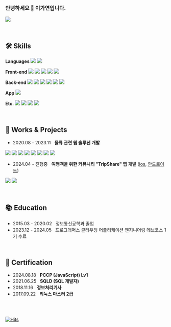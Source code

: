 <!-- ![header](https://capsule-render.vercel.app/api?type=waving&color=c7ecee&height=300&section=header&text=gayeon's%20github&fontSize=90&fontColor=ffffff&animation=twinkling) -->
<div>


###  안녕하세요 👋 이가연입니다. 
<a href="mailto:gayeon4041@gmail.com" target="_blank"><img src="https://img.shields.io/badge/gayeon4041@gmail.com-d14836?style=flat-square&logo=Gmail&logoColor=white&link=mailto:gayeon4041@gmail.com"/></a>

<br>

## 🛠️ Skills


<p>
 <b>Languages</b>
  <img src="https://img.shields.io/badge/-JavaScript-F7DF1E?style=flat&logo=JavaScript&logoColor=white"/>
  <img src="https://img.shields.io/badge/-TypeScript-3178C6?style=flat&logo=TypeScript&logoColor=white"/>
</p>

<p>
 <b>Front-end</b>
 <img src="https://img.shields.io/badge/-HTML-E34F26?style=flat&logo=HTML5&logoColor=white"/>
 <img src="https://img.shields.io/badge/-CSS-1572B6?style=flat&logo=CSS3&logoColor=white"/>
 <img src="https://img.shields.io/badge/-Lit-324FFF?style=flat&logo=Lit&logoColor=white"/> 
 <img src="https://img.shields.io/badge/-React-61DAFB?style=flat&logo=React&logoColor=white"/>
 <img src="https://img.shields.io/badge/-Redux-764ABC?style=flat&logo=Redux&logoColor=white"/>
</p>

<p>
 <b>Back-end</b>
 <img src="https://img.shields.io/badge/-node.js-5FA04E?style=flat&logo=nodedotjs&logoColor=white"/>
 <img src="https://img.shields.io/badge/-GraphQL-E10098?style=flat&logo=GraphQL&logoColor=white"/>
 <img src="https://img.shields.io/badge/-TypeORM-FE0803?style=flat&logo=TypeORM&logoColor=white"/>
 <img src="https://img.shields.io/badge/-postgresql-4169E1?style=flat&logo=postgresql&logoColor=white"/>
 <img src="https://img.shields.io/badge/-Firebase-DD2C00?style=flat&logo=Firebase&logoColor=white"/>
 <img src="https://img.shields.io/badge/-Supabase-3FCF8E?style=flat&logo=Supabase&logoColor=white"/>
</p>

 <p>
  <b>App</b>
  <img src="https://img.shields.io/badge/-ReactNative-61DAFB?style=flat&logo=React&logoColor=white"/>
 </p>

 <p>
  <b>Etc.</b>
  <img src="https://img.shields.io/badge/-Figma-F24E1E?style=flat&logo=Figma&logoColor=white"/>
  <img src="https://img.shields.io/badge/-Linear-5E6AD2?style=flat&logo=Linear&logoColor=white"/>
  <img src="https://img.shields.io/badge/-Github-181717?style=flat&logo=Github&logoColor=white"/>
  <img src="https://img.shields.io/badge/-Discord-5865F2?style=flat&logo=Discord&logoColor=white"/>
 </p>
 
</div>

<br>

<div>

## 💼 Works & Projects

- 2020.08 - 2023.11 &nbsp; **물류 관련 웹 솔루션 개발**
<p>
 <img src="https://img.shields.io/badge/-HTML-E34F26?style=flat&logo=HTML5&logoColor=white"/>
 <img src="https://img.shields.io/badge/-CSS-1572B6?style=flat&logo=CSS3&logoColor=white"/>
 <img src="https://img.shields.io/badge/-Lit-324FFF?style=flat&logo=Lit&logoColor=white"/>
 <img src="https://img.shields.io/badge/-Redux-764ABC?style=flat&logo=Redux&logoColor=white"/>
 <img src="https://img.shields.io/badge/-node.js-5FA04E?style=flat&logo=nodedotjs&logoColor=white"/>
 <img src="https://img.shields.io/badge/-GraphQL-E10098?style=flat&logo=GraphQL&logoColor=white"/>
 <img src="https://img.shields.io/badge/-TypeORM-FE0803?style=flat&logo=TypeORM&logoColor=white"/>
 <img src="https://img.shields.io/badge/-postgresql-4169E1?style=flat&logo=postgresql&logoColor=white"/>
</p>

- 2024.04 - 진행중 &nbsp; **여행객을 위한 커뮤니티 "TripShare" 앱 개발** (<a href="https://apps.apple.com/kr/app/tripshare/id6736657723">ios</a>, <a href="https://play.google.com/store/apps/details?id=com.tripshare&pcampaignid=web_share">안드로이드</a>) 
<p>
 <img src="https://img.shields.io/badge/-ReactNative-61DAFB?style=flat&logo=React&logoColor=white"/>
  <img src="https://img.shields.io/badge/-Supabase-3FCF8E?style=flat&logo=Supabase&logoColor=white"/>
</p>

<br>

## 📚 Education
- 2015.03 - 2020.02 &nbsp; 정보통신공학과 졸업
- 2023.12 - 2024.05 &nbsp; 프로그래머스 클라우딩 어플리케이션 엔지니어링 데브코스 1기 수료

<br>

## 🎫 Certification

- 2024.08.18 &nbsp; **PCCP (JavaScript) Lv1**
- 2021.06.25 &nbsp; **SQLD (SQL 개발자)**
- 2018.11.16 &nbsp; **정보처리기사**
- 2017.09.22 &nbsp; **리눅스 마스터 2급**
 
</div>








<br><br>
<div> 
  
  [![Hits](https://hits.seeyoufarm.com/api/count/incr/badge.svg?url=https%3A%2F%2Fgithub.com%2FAlpoxDev)](https://github.com/gayomii/gayomii)
  
</div>
<!--
**gayomii/gayomii** is a ✨ _special_ ✨ repository because its `README.md` (this file) appears on your GitHub profile.
Here are some ideas to get you started:
- 🔭 I’m currently working on ...
- 🌱 I’m currently learning ...
- 👯 I’m looking to collaborate on ...
- 🤔 I’m looking for help with ...
- 💬 Ask me about ...
- 📫 How to reach me: ...
- 😄 Pronouns: ...
- ⚡ Fun fact: ...
-->
